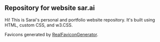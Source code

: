 ## Repository for website sar.ai

Hi! This is Sarai's personal and portfolio website repository. It's built using HTML, custom CSS, and w3.CSS.

Favicons generated by [RealFaviconGenerator](http://realfavicongenerator.net/).
